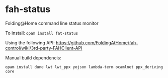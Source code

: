 # fah-status
Folding@Home command line status monitor

To install: `opam install fat-status`

Using the following API: https://github.com/FoldingAtHome/fah-control/wiki/3rd-party-FAHClient-API

Manual build dependencis:

 `opam install dune lwt lwt_ppx yojson lambda-term ocamlnet ppx_deriving core`
